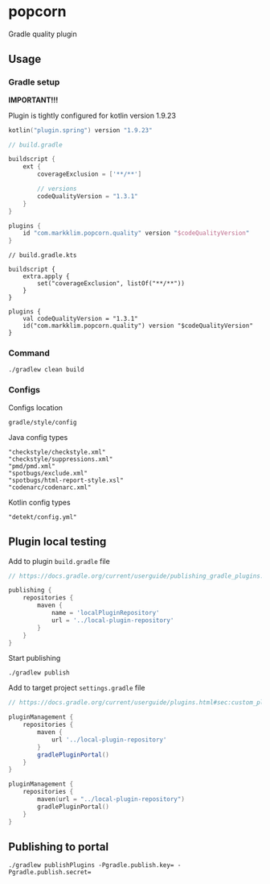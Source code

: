 # popcorn

Gradle quality plugin

## Usage

### Gradle setup

**IMPORTANT!!!**

Plugin is tightly configured for kotlin version 1.9.23

```kotlin
kotlin("plugin.spring") version "1.9.23"
```

```.groovy
// build.gradle

buildscript {
    ext {
        coverageExclusion = ['**/**']

        // versions
        codeQualityVersion = "1.3.1"
    }
}

plugins {
    id "com.markklim.popcorn.quality" version "$codeQualityVersion"
}
```

```.kotlin
// build.gradle.kts

buildscript {
    extra.apply {
        set("coverageExclusion", listOf("**/**"))
    }
}

plugins {
    val codeQualityVersion = "1.3.1"
    id("com.markklim.popcorn.quality") version "$codeQualityVersion"
}
```

### Command

```.shell
./gradlew clean build
```

### Configs

Configs location

```
gradle/style/config
```

Java config types

```
"checkstyle/checkstyle.xml"
"checkstyle/suppressions.xml"
"pmd/pmd.xml"
"spotbugs/exclude.xml"
"spotbugs/html-report-style.xsl"
"codenarc/codenarc.xml"
```

Kotlin config types

```
"detekt/config.yml"
```

## Plugin local testing

Add to plugin `build.gradle` file

```.groovy
// https://docs.gradle.org/current/userguide/publishing_gradle_plugins.html

publishing {
    repositories {
        maven {
            name = 'localPluginRepository'
            url = '../local-plugin-repository'
        }
    }
}
```

Start publishing

```.shell
./gradlew publish
```

Add to target project `settings.gradle` file

```.groovy
// https://docs.gradle.org/current/userguide/plugins.html#sec:custom_plugin_repositories

pluginManagement {
    repositories {
        maven {
            url '../local-plugin-repository'
        }
        gradlePluginPortal()
    }
}
```

```.kts
pluginManagement {
    repositories {
        maven(url = "../local-plugin-repository")
        gradlePluginPortal()
    }
}
```

## Publishing to portal

```.shell
./gradlew publishPlugins -Pgradle.publish.key= -Pgradle.publish.secret=
```
